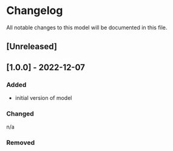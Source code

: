 # Changelog
All notable changes to this model will be documented in this file.

## [Unreleased]

## [1.0.0] - 2022-12-07
### Added
- initial version of model

### Changed
n/a

### Removed

